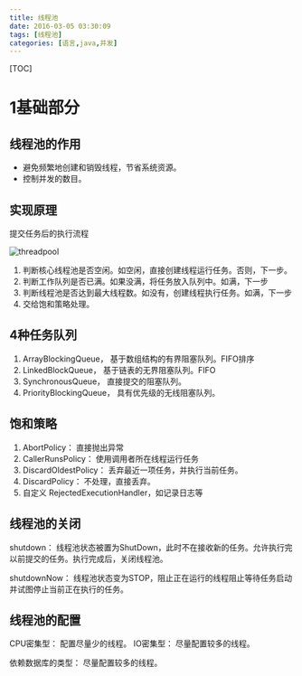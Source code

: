 ```yaml
---
title: 线程池
date: 2016-03-05 03:30:09
tags: [线程池]
categories: [语言,java,并发]
---
```


[TOC]

<!--more-->

# 1基础部分

## 线程池的作用

- 避免频繁地创建和销毁线程，节省系统资源。
- 控制并发的数目。

## 实现原理

提交任务后的执行流程

![threadpool](/images/线程池/2d28dc11.png "threadpool")

1. 判断核心线程池是否空闲。如空闲，直接创建线程运行任务。否则，下一步。
2. 判断工作队列是否已满。如果没满，将任务放入队列中。如满，下一步
3. 判断线程池是否达到最大线程数。如没有，创建线程执行任务。如满，下一步
4. 交给饱和策略处理。

## 4种任务队列

1. ArrayBlockingQueue， 基于数组结构的有界阻塞队列。FIFO排序
2. LinkedBlockQueue， 基于链表的无界阻塞队列。FIFO
3. SynchronousQueue， 直接提交的阻塞队列。
4. PriorityBlockingQueue， 具有优先级的无线阻塞队列。

## 饱和策略

1. AbortPolicy： 直接抛出异常
2. CallerRunsPolicy： 使用调用者所在线程运行任务
3. DiscardOldestPolicy： 丢弃最近一项任务，并执行当前任务。
4. DiscardPolicy： 不处理，直接丢弃。
5. 自定义 RejectedExecutionHandler，如记录日志等

## 线程池的关闭

shutdown： 线程池状态被置为ShutDown，此时不在接收新的任务。允许执行完以前提交的任务。执行完成后，关闭线程池。

shutdownNow： 线程池状态变为STOP，阻止正在运行的线程阻止等待任务启动并试图停止当前正在执行的任务。

## 线程池的配置

CPU密集型： 配置尽量少的线程。
IO密集型： 尽量配置较多的线程。

依赖数据库的类型： 尽量配置较多的线程。

